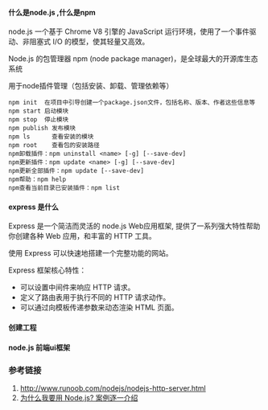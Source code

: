#### 什么是node.js  ,什么是npm

node.js  一个基于 Chrome V8 引擎的 JavaScript 运行环境，使用了一个事件驱动、非阻塞式 I/O 的模型，使其轻量又高效。  

Node.js 的包管理器 npm (node package manager)，是全球最大的开源库生态系统

用于node插件管理（包括安装、卸载、管理依赖等）



```
npm init  在项目中引导创建一个package.json文件，包括名称、版本、作者这些信息等
npm start 启动模块
npm stop  停止模块
npm publish 发布模块
npm ls      查看安装的模块
npm root    查看包的安装路径
npm卸载插件：npm uninstall <name> [-g] [--save-dev] 
npm更新插件：npm update <name> [-g] [--save-dev] 
npm更新全部插件：npm update [--save-dev] 
npm帮助：npm help 
npm查看当前目录已安装插件：npm list
```



#### express 是什么

Express 是一个简洁而灵活的 node.js Web应用框架, 提供了一系列强大特性帮助你创建各种 Web 应用，和丰富的 HTTP 工具。

使用 Express 可以快速地搭建一个完整功能的网站。

Express 框架核心特性：

- 可以设置中间件来响应 HTTP 请求。
- 定义了路由表用于执行不同的 HTTP 请求动作。 
- 可以通过向模板传递参数来动态渲染 HTML 页面。

#### 创建工程



#### node.js  前端ui框架

  









### 参考链接

1. http://www.runoob.com/nodejs/nodejs-http-server.html
2. [为什么我要用 Node.js? 案例逐一介绍](http://blog.jobbole.com/53736/)